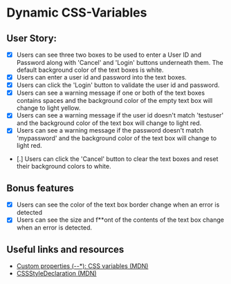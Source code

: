 # Dynamic CSS-Variables


## User Story:
-  [x] Users can see three two boxes to be used to enter a User ID and Password
along with 'Cancel' and 'Login' buttons underneath them. The default background
color of the text boxes is white.
-   [x] Users can enter a user id and password into the text boxes.
-   [x] Users can click the 'Login' button to validate the user id and password.
-   [x] Users can see a warning message if one or both of the text boxes contains
spaces and the background color of the empty text box will change to light
yellow.
-   [x] Users can see a warning message if the user id doesn't match 'testuser'
and the background color of the text box will change to light red.
-   [x] Users can see a warning message if the password doesn't match 'mypassword'
and the background color of the text box will change to light red.
-   [.] Users can click the 'Cancel' button to clear the text boxes and reset
their background colors to white.

## Bonus features

-   [x] Users can see the color of the text box border change when an error is
detected
-   [x] Users can see the size and f**ont of the contents of the text box change
when an error is detected.

## Useful links and resources

- [Custom properties (--*): CSS variables (MDN)](https://developer.mozilla.org/en-US/docs/Web/CSS/--*)
- [CSSStyleDeclaration (MDN)](https://developer.mozilla.org/en-US/docs/Web/API/CSSStyleDeclaration)
